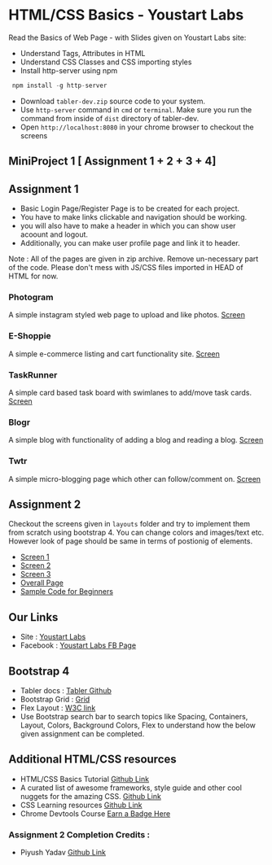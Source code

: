 # HTML/CSS Basics - Youstart Labs

Read the Basics of Web Page - with Slides given on Youstart Labs site:

* Understand Tags, Attributes in HTML
* Understand CSS Classes and CSS importing styles
* Install http-server using npm

```javascript
 npm install -g http-server
```

* Download `tabler-dev.zip` source code to your system.
* Use `http-server` command in `cmd` or `terminal`. Make sure you run the command from inside of `dist` directory of tabler-dev.
* Open `http://localhost:8080` in your chrome browser to checkout the screens

## MiniProject 1 [ Assignment 1 + 2 + 3 + 4]

## Assignment 1

* Basic Login Page/Register Page is to be created for each project.
* You have to make links clickable and navigation should be working.
* you will also have to make a header in which you can show user acoount and logout.
* Additionally, you can make user profile page and link it to header.

Note : All of the pages are given in zip archive. Remove un-necessary part of the code. Please don't mess with JS/CSS files imported in HEAD of HTML for now.

### Photogram

A simple instagram styled web page to upload and like photos.
[Screen](./screens/photogram.png)

### E-Shoppie

A simple e-commerce listing and cart functionality site.
[Screen](./screens/eshoppie.png)

### TaskRunner

A simple card based task board with swimlanes to add/move task cards.
[Screen](./screens/taskrunner.png)

### Blogr

A simple blog with functionality of adding a blog and reading a blog.
[Screen](./screens/bloggr.png)

### Twtr

A simple micro-blogging page which other can follow/comment on.
[Screen](./screens/twtr.png)

## Assignment 2

Checkout the screens given in `layouts` folder and try to implement them from scratch using bootstrap 4. You can change colors and images/text etc. However look of page should be same in terms of postionig of elements.

* [Screen 1](./layouts/screen1.jpg)
* [Screen 2](./layouts/screen2.jpg)
* [Screen 3](./layouts/screen3.jpg)
* [Overall Page](./layouts/complete.png)
* [Sample Code for Beginners](./bootstrap-project.zip)

## Our Links

* Site : [Youstart Labs](https://www.youstartlabs.in)
* Facebook : [Youstart Labs FB Page](https://www.facebook.com/youstartlabs)

## Bootstrap 4

* Tabler docs : [Tabler Github](https://tabler.github.io/tabler/docs/index.html)
* Bootstrap Grid : [Grid](https://getbootstrap.com/docs/4.0/layout/grid/)
* Flex Layout : [W3C link](https://www.w3schools.com/bootstrap4/bootstrap_flex.asp)
* Use Bootstrap search bar to search topics like Spacing, Containers, Layout, Colors, Background Colors, Flex to understand how the below given assignment can be completed.

## Additional HTML/CSS resources

* HTML/CSS Basics Tutorial [Github Link](https://github.com/cassidoo/HTML-CSS-Tutorial)
* A curated list of awesome frameworks, style guide and other cool nuggets for the amazing CSS. [Github Link](https://github.com/awesome-css-group/awesome-css)
* CSS Learning resources [Github Link](https://github.com/micromata/awesome-css-learning#css-in-a-nutshell)
* Chrome Devtools Course [Earn a Badge Here](https://www.codeschool.com/courses/discover-devtools)

### Assignment 2 Completion Credits :

* Piyush Yadav [Github Link](https://www.github.com/PiyushYadav/Assign01BootstrapTemplate)